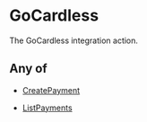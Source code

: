 # GoCardless

The GoCardless integration action.

## Any of

- [CreatePayment](/api/automation/action/integration/gocardless/createpayment)

- [ListPayments](/api/automation/action/integration/gocardless/listpayments)
